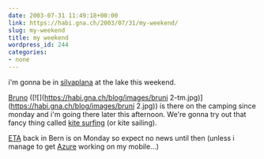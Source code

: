 ```yaml
---
date: 2003-07-31 11:49:18+00:00
link: https://habi.gna.ch/2003/07/31/my-weekend/
slug: my-weekend
title: my weekend
wordpress_id: 244
categories:
- none
---
```


i'm gonna be in [silvaplana](http://www.silvaplana.ch/) at the lake this weekend.

[Bruno](https://bruni.bild.li) ([![](https://habi.gna.ch/blog/images/bruni 2-tm.jpg)](https://habi.gna.ch/blog/images/bruni 2.jpg)) is there on the camping since monday and i'm going there later this afternoon.
We're gonna try out that fancy thing called [kite surfing](http://www.kitesailing.ch/) (or kite sailing).

[ETA](http://www.acronymfinder.com/af-query.asp?String=exact&Acronym=eta&Find=Find) back in Bern is on Monday so expect no news until then (unless i manage to get [Azure](http://web.vee.net/projects/azure/) working on my mobile...)

